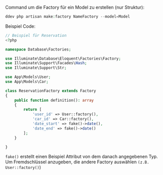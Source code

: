 Command um die Factory für ein Model zu erstellen (nur Struktur):
```php
ddev php artisan make:factory NameFactory --model=Model
```

Beispiel Code:
```php
// Beispiel für Reservation
<?php

namespace Database\Factories;

use Illuminate\Database\Eloquent\Factories\Factory;
use Illuminate\Support\Facades\Hash;
use Illuminate\Support\Str;

use App\Models\User;
use App\Models\Car;

class ReservationFactory extends Factory
{
    public function definition(): array
    {
        return [
            'user_id' => User::factory(),
            'car_id' => Car::factory(),
            'date_start' => fake()->date(),
            'date_end' => fake()->date()
        ];
    }

}


```

`fake()` erstellt einen Beispiel Attribut von dem danach angegebenen Typ.
Um Fremdschlüssel anzugeben, die andere Factory auswählen `(z.B. User::factory()`)
